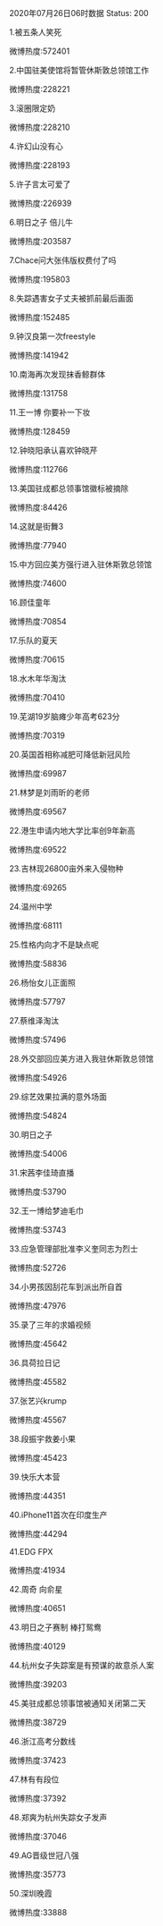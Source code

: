 2020年07月26日06时数据
Status: 200

1.被五条人笑死

微博热度:572401

2.中国驻美使馆将暂管休斯敦总领馆工作

微博热度:228221

3.滚圈限定奶

微博热度:228210

4.许幻山没有心

微博热度:228193

5.许子言太可爱了

微博热度:226939

6.明日之子 倍儿牛

微博热度:203587

7.Chace问大张伟版权费付了吗

微博热度:195803

8.失踪遇害女子丈夫被抓前最后画面

微博热度:152485

9.钟汉良第一次freestyle

微博热度:141942

10.南海再次发现抹香鲸群体

微博热度:131758

11.王一博 你要补一下妆

微博热度:128459

12.钟晓阳承认喜欢钟晓芹

微博热度:112766

13.美国驻成都总领事馆徽标被摘除

微博热度:84426

14.这就是街舞3

微博热度:77940

15.中方回应美方强行进入驻休斯敦总领馆

微博热度:74600

16.顾佳童年

微博热度:70854

17.乐队的夏天

微博热度:70615

18.水木年华淘汰

微博热度:70410

19.芜湖19岁脑瘫少年高考623分

微博热度:70319

20.英国首相称减肥可降低新冠风险

微博热度:69987

21.林梦是刘雨昕的老师

微博热度:69567

22.港生申请内地大学比率创9年新高

微博热度:69522

23.吉林现26800亩外来入侵物种

微博热度:69265

24.温州中学

微博热度:68111

25.性格内向才不是缺点呢

微博热度:58836

26.杨怡女儿正面照

微博热度:57797

27.蔡维泽淘汰

微博热度:57496

28.外交部回应美方进入我驻休斯敦总领馆

微博热度:54926

29.综艺效果拉满的意外场面

微博热度:54824

30.明日之子

微博热度:54006

31.宋茜李佳琦直播

微博热度:53790

32.王一博给梦迪毛巾

微博热度:53743

33.应急管理部批准李义奎同志为烈士

微博热度:52726

34.小男孩因刮花车到派出所自首

微博热度:47976

35.录了三年的求婚视频

微博热度:45642

36.具荷拉日记

微博热度:45582

37.张艺兴krump

微博热度:45567

38.段振宇救姜小果

微博热度:45423

39.快乐大本营

微博热度:44351

40.iPhone11首次在印度生产

微博热度:44294

41.EDG FPX

微博热度:41934

42.周奇 向俞星

微博热度:40651

43.明日之子赛制 棒打鸳鸯

微博热度:40129

44.杭州女子失踪案是有预谋的故意杀人案

微博热度:39203

45.美驻成都总领事馆被通知关闭第二天

微博热度:38729

46.浙江高考分数线

微博热度:37423

47.林有有段位

微博热度:37392

48.郑爽为杭州失踪女子发声

微博热度:37046

49.AG晋级世冠八强

微博热度:35773

50.深圳晚霞

微博热度:33888

